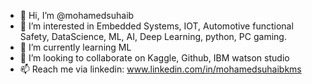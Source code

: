 - 👋 Hi, I’m @mohamedsuhaib
- 👀 I’m interested in Embedded Systems, IOT, Automotive functional Safety, DataScience, ML, AI, Deep Learning, python, PC gaming.
- 🌱 I’m currently learning ML
- 💞️ I’m looking to collaborate on Kaggle, Github, IBM watson studio
- 📫 Reach me via linkedin: www.linkedin.com/in/mohamedsuhaibkms

<!---
mohamedsuhaib/mohamedsuhaib is a ✨ special ✨ repository because its `README.md` (this file) appears on your GitHub profile.
You can click the Preview link to take a look at your changes.
--->
